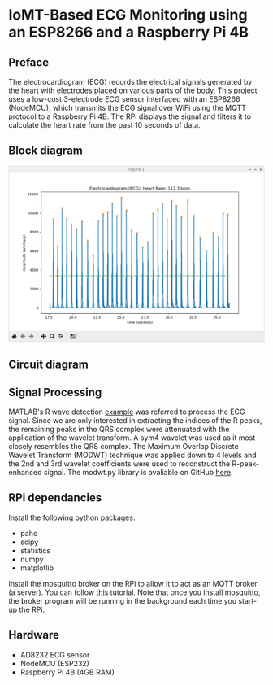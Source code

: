 # IoMT-Based ECG Monitoring using an ESP8266 and a Raspberry Pi 4B

## Preface

The electrocardiogram (ECG) records the electrical signals generated by the heart with electrodes placed on various parts of the body. This project uses a low-cost 3-electrode ECG sensor interfaced with an ESP8266 (NodeMCU), which transmits the ECG signal over WiFi using the MQTT protocol to a Raspberry Pi 4B. The RPi displays the signal and filters it to calculate the heart rate from the past 10 seconds of data.

## Block diagram

![alt text](https://github.com/zainamir-98/iomt-ecg/blob/main/ecg_sig.png)
  
## Circuit diagram

## Signal Processing

MATLAB's R wave detection [example](https://www.mathworks.com/help/wavelet/ug/r-wave-detection-in-the-ecg.html) was referred to process the ECG signal. Since we are only interested in extracting the indices of the R peaks, the remaining peaks in the QRS complex were attenuated with the application of the wavelet transform. A sym4 wavelet was used as it most closely resembles the QRS complex. The Maximum Overlap Discrete Wavelet Transform (MODWT) technique was applied down to 4 levels and the 2nd and 3rd wavelet coefficients were used to reconstruct the R-peak-enhanced signal. The modwt.py library is avaliable on GitHub [here](https://github.com/pistonly/modwtpy).

## RPi dependancies

Install the following python packages:
* paho
* scipy
* statistics
* numpy
* matplotlib

Install the mosquitto broker on the RPi to allow it to act as an MQTT broker (a server). You can follow [this](https://randomnerdtutorials.com/how-to-install-mosquitto-broker-on-raspberry-pi/) tutorial. Note that once you install mosquitto, the broker program will be running in the background each time you start-up the RPi.

## Hardware
* AD8232 ECG sensor
* NodeMCU (ESP232)
* Raspberry Pi 4B (4GB RAM)
